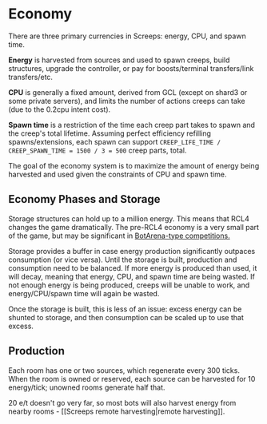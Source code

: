 # Economy

There are three primary currencies in Screeps: energy, CPU, and spawn time.

**Energy** is harvested from sources and used to spawn creeps, build structures, upgrade the controller, or pay for boosts/terminal transfers/link transfers/etc.

**CPU** is generally a fixed amount, derived from GCL (except on shard3 or some private servers), and limits the number of actions creeps can take (due to the 0.2cpu intent cost).

**Spawn time** is a restriction of the time each creep part takes to spawn and the creep's total lifetime. Assuming perfect efficiency refilling spawns/extensions, each spawn can support `CREEP_LIFE_TIME / CREEP_SPAWN_TIME = 1500 / 3 = 500` creep parts, total.

The goal of the economy system is to maximize the amount of energy being harvested and used given the constraints of CPU and spawn time.

## Economy Phases and Storage

Storage structures can hold up to a million energy. This means that RCL4 changes the game dramatically. The pre-RCL4 economy is a very small part of the game, but may be significant in [BotArena-type competitions.](https://screepspl.us/events/) 

Storage provides a buffer in case energy production significantly outpaces consumption (or vice versa). Until the storage is built, production and consumption need to be balanced. If more energy is produced than used, it will decay, meaning that energy, CPU, and spawn time are being wasted. If not enough energy is being produced, creeps will be unable to work, and energy/CPU/spawn time will again be wasted.

Once the storage is built, this is less of an issue: excess energy can be shunted to storage, and then consumption can be scaled up to use that excess. 

## Production

Each room has one or two sources, which regenerate every 300 ticks. When the room is owned or reserved, each source can be harvested for 10 energy/tick; unowned rooms generate half that.

20 e/t doesn't go very far, so most bots will also harvest energy from nearby rooms - [[Screeps remote harvesting|remote harvesting]]. 